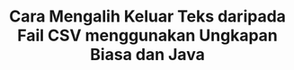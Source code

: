 ---
############################# Static ############################
layout: "auto-gen-gist"
draft: false
path: "ms/redaction/java/regex/csv"
otherformats: DOC DOCM DOCX DOT DOTM DOTX PDF POT POTM PPS PPSM PPSX PPT PPTM PPTX RTF XLS XLSM XLSX XLT XLTM XLTX  

############################# Head ############################
head_title: "Sunting CSV Teks melalui Ungkapan Biasa dalam Java"
head_description: "API GroupDocs.Redactions Java membolehkan pembangun menyunting teks daripada PDF DOC DOCX RTF XLSX CSV PPT PPTX & imej menggunakan ungkapan biasa dalam Java"

############################# Header ############################
title: "Cara Mengalih Keluar Teks daripada Fail CSV menggunakan Ungkapan Biasa dan Java"
description: "GroupDocs.Redactions Java API membenarkan untuk menyunting, menyembunyikan atau mengalih keluar teks sensitif daripada dokumen pemprosesan perkataan, lembaran kerja, pembentangan, PDFs & imej menggunakan ungkapan biasa."

################### SubMenu/Download Button #####################
button:
    enable: true

############################# About ############################
about:
    enable: true
    title: "Apakah Pensanitasi Teks?"
    content: |
        Penyuntingan Teks atau Pembersihan ialah proses mengalih keluar teks atau maklumat sulit atau tidak diingini daripada dokumen digital sambil membiarkan seluruh dokumen atau perenggan yang mengandunginya utuh. Redaksi membantu pengguna serta organisasi untuk melindungi maklumat sensitif mereka dengan menyembunyikan atau mengalih keluarnya secara kekal. Menggunakan GroupDocs.Redaction Java pengguna API kini boleh menyunting, menyembunyikan atau mengalih keluar teks sensitif daripada dokumen pemprosesan perkataan, lembaran kerja, pembentangan, PDF dan fail imej raster. API menyediakan pelbagai pilihan dan kaedah untuk redaksi maklumat peribadi dalam dokumen. Ia menyokong carian dan suntingan menggunakan ungkapan biasa, penggunaan suntingan tekstual (kod pengecualian) atau grafik (segi empat tepat berwarna) dan banyak lagi. Jadi mengapa tidak mencubanya dan mengautomasikan proses redaksi dokumen anda dengan memuat turun API dan meneroka ciri asas dan lanjutannya.

############################# Steps ############################
steps:
    enable: true
    block:
    - title_left: "Redaksi CSV menggunakan Ungkapan Biasa dalam Java"
      content_left: |
        GroupDocs.Redaction membolehkan anda menyunting data yang bersifat sensitif atau peribadi dengan mudah daripada dokumen anda. Kes redaksi yang paling popular ialah mengalih keluar teks daripada dokumen. 

        Kod berikut boleh digunakan untuk menggunakan redaksi teks pada bahagian tertentu dokumen menggunakan ungkapan biasa. Ia membolehkan pengguna menggantikan semua nombor, padanan corak "AA BB CCCCCC" dengan segi empat tepat warna Biru,

      title_right: "Alih keluar Data Sensitif daripada CSV"
      content_right: |
        * Buat contoh kelas [Redactor](https://apireference.groupdocs.com/redaction/java/com.groupdocs.redaction/Redactor) & muat naik fail CSV
        * Buat contoh kelas [RegexRedaction](https://apireference.groupdocs.com/redaction/java/com.groupdocs.redaction.redactions/RegexRedaction)
        * Panggil kaedah redactor.apply dengan objek kelas RegexRedaction
        * Panggil kaedah redactor.save untuk menyimpan perubahan 

      gisthash: "6dea616a14aeeff21698dc03be62a341"
      gistfile: "RegularExpressionRedaction.java"
      
    - title_left: "Keperluan Sistem"
      content_left: |
        GroupDocs.Redaction for Java API disokong pada semua platform dan sistem pengendalian utama. Untuk panduan keperluan sistem yang lengkap, sila lawati [keperluan sistem](https://docs.groupdocs.com/redaction/java/system-requirements) Sebelum melaksanakan kod di bawah, sila pastikan anda mempunyai prasyarat berikut dipasang pada sistem anda :
        * Sistem Pengendalian: Microsoft Windows, Linux, MacOS
        * Persekitaran Pembangunan: NetBeans, Intellij IDEA, Eclipse dll
        * Java Persekitaran Masa Jalan: J2SE 6.0 dan ke atas
        * Dapatkan versi terkini GroupDocs.Redaction for Java daripada [Maven](https://repository.groupdocs.com/webapp/#/artifacts/browse/tree/General/repo/com/groupdocs/groupdocs-redaction)
        
      title_right: "Mengapa Menggunakan GroupDocs.Redaction"
      content_right: |
        * Benarkan pengguna menambah format dokumen tersuai dan jenis suntingan
        * Tiada perisian tambahan diperlukan untuk mengalih keluar maklumat sensitif
        * Keupayaan untuk menetapkan dokumen pemaparan julat halaman sebagai PDF
        * Cara mudah untuk menyunting pelbagai jenis metadata: nama pengarang, versi, tajuk, subjek, penerangan dan banyak lagi
        * Pengekstrakan maklumat dokumen - jenis fail, kiraan halaman dsb.

############################# Demos ############################
demos:
    enable: true
############################# About Formats ############################
about_formats:
    enable: true
############################# More Formats ############################
more_formats:
    enable: true

############################# Back to top ###############################
back_to_top:
    enable: true
---